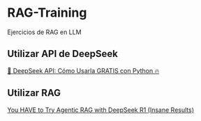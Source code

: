 # RAG-Training
Ejercicios de RAG en LLM


## Utilizar API de DeepSeek

[🚀 DeepSeek API: Cómo Usarla GRATIS con Python 🔥](https://www.youtube.com/watch?v=JGyrzC3WXLE)

## Utilizar RAG

[You HAVE to Try Agentic RAG with DeepSeek R1 (Insane Results)](https://www.youtube.com/watch?v=uWDocIoiaXE)